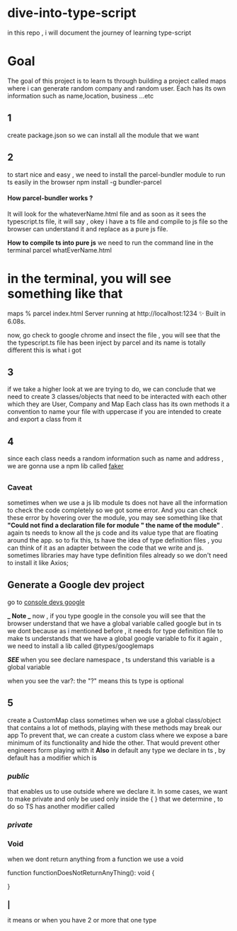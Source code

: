 # dive-into-type-script

in this repo , i will document the journey of learning type-script

<h1>Goal</h1>
The goal of this project is to learn ts through building a project called maps where i can generate random company and random user. Each has its own information such as name,location, business ...etc

<h2>1</h2> create package.json so we can install all the module that we want

<h2>2</h2>
to start nice and easy , we need to install the parcel-bundler module to run ts easily in the browser 
<bold>npm install -g bundler-parcel </bold>

<h4>How parcel-bundler works ? </h4>
It will look for the whateverName.html file and as soon as it sees the typescript.ts file, it will say , okey i have a ts file and compile to js file so the browser can understand it and replace as a pure js file.

<strong>How to compile ts into pure js</strong>
we need to run the command line in the terminal
parcel whatEverName.html

# in the terminal, you will see something like that

maps % parcel index.html
Server running at http://localhost:1234
✨ Built in 6.08s.

now, go check to google chrome and insect the file , you will see that the the typescript.ts file has been inject by parcel and its name is totally different
this is what i got

<script type="text/javascript" src="chrome-extension://aalppolilappfakpmdfdkpppdnhpgifn/installHook.js"></script>

<h2>3</h2>
if we take a higher look at we are trying to do, we can conclude that we need to create 3 classes/objects that need to be interacted with each other which they are User, Company and Map
Each class has its own methods
it a convention to name your file with uppercase if you are intended to create and export a class from it

<h2>4</h2>
since each class needs a random information such as name and address , we are gonna use a npm lib called <a
style={"font-size:1.8rem; color:purple"} href="https://www.npmjs.com/package/faker">faker</a>

## <h3>Caveat</h3>

sometimes when we use a js lib module ts does not have all the information to check the code completely so we got some error.
And you can check these error by hovering over the module, you may see something like that <strong>"Could not find a declaration file for module " the name of the module" </strong> . again ts needs to know all the js code and its value type that are floating around the app.
so to fix this, ts have the idea of type definition files , you can think of it as an adapter between the code that we write and js.
sometimes libraries may have type definition files already so we don't need to install it like Axios;

<h2>Generate a Google dev project </h2>
go to <a href="http://console.developers.google.com"> console devs google</a>

<bold>**_ Note _** </bold>
now , if you type google in the console you will see that the browser understand that we have a global variable called google but in ts we dont because as i mentioned before , it needs for type definition file to make ts understands that we have a global google variable
to fix it again , we need to install a lib called @types/googlemaps

<strong>
<i>SEE</i>
</strong>
when you see declare namespace , ts understand this variable is a global variable

when you see the var?: the "?" means this ts type is optional

<h2>5</h2>
create a CustomMap class 
sometimes when we use a global class/object that contains a lot of methods, playing with these methods may break our app
To prevent that, we can create a custom class where we expose a bare minimum of its functionality and hide the other. That would prevent other engineers form playing with it
<strong>Also</strong> in default any type we declare in ts , by default has a modifier which is <h3><bold><i>public</i></bold></h3> that enables us to use outside where we declare it. In some cases, we want to make private and only be used only inside the { } that we determine , to do so TS has another modifier called <h3><bold><i>private</i></bold></h3>

<h3>Void</h3>
when we dont return anything from a function we use a void

function functionDoesNotReturnAnyThing(): void {

}

<h3>|</h3> it means or when you have 2 or more that one type
